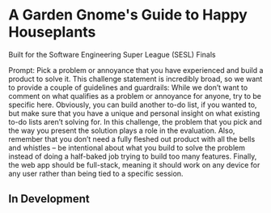 # A Garden Gnome's Guide to Happy Houseplants

Built for the Software Engineering Super League (SESL) Finals

Prompt: Pick a problem or annoyance that you have experienced and build a product to solve it. This challenge statement is incredibly broad, so we want to provide a couple of guidelines and guardrails: While we don’t want to comment on what qualifies as a problem or annoyance for anyone, try to be specific here. Obviously, you can build another to-do list, if you wanted to, but make sure that you have a unique and personal insight on what existing to-do lists aren’t solving for. In this challenge, the problem that you pick and the way you present the solution plays a role in the evaluation. Also, remember that you don’t need a fully fleshed out product with all the bells and whistles – be intentional about what you build to solve the problem instead of doing a half-baked job trying to build too many features. Finally, the web app should be full-stack, meaning it should work on any device for any user rather than being tied to a specific session.

## In Development